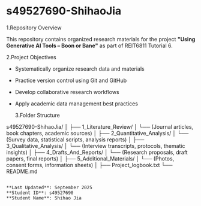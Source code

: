 # s49527690-ShihaoJia

1.Repository Overview

This repository contains organized research materials for the project **"Using Generative AI Tools – Boon or Bane"** as part of REIT6811 Tutorial 6.

2.Project Objectives

-   Systematically organize research data and materials
-   Practice version control using Git and GitHub
-   Develop collaborative research workflows
-   Apply academic data management best practices

    3.Folder Structure

s49527690-ShihaoJia/
│
├── 1_Literature_Review/
│ └── (Journal articles, book chapters, academic sources)
│
├── 2_Quantitative_Analysis/
│ └── (Survey data, statistical scripts, analysis reports)
│
├── 3_Qualitative_Analysis/
│ └── (Interview transcripts, protocols, thematic insights)
│
├── 4_Drafts_And_Reports/
│ └── (Research proposals, draft papers, final reports)
│
├── 5_Additional_Materials/
│ └── (Photos, consent forms, information sheets)
│
├── Project_logbook.txt
└── README.md

```

**Last Updated**: September 2025
**Student ID**: s49527690
**Student Name**: Shihao Jia
```
